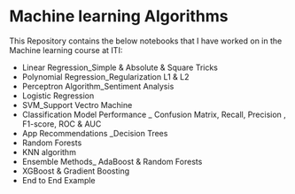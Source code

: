# Machine learning Algorithms
This Repository contains the below notebooks that I have worked on in the Machine learning course at ITI:
- Linear Regression_Simple & Absolute & Square Tricks
- Polynomial Regression_Regularization L1 & L2
- Perceptron Algorithm_Sentiment Analysis
- Logistic Regression
- SVM_Support Vectro Machine
- Classification Model Performance _ Confusion Matrix, Recall, Precision , F1-score,  ROC & AUC
- App Recommendations _Decision Trees
-  Random Forests
-  KNN algorithm
-  Ensemble Methods_ AdaBoost & Random Forests
-  XGBoost & Gradient Boosting
- End to End Example

